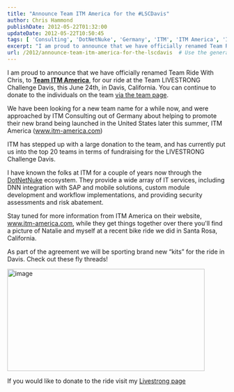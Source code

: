 ```yaml
---
title: "Announce Team ITM America for the #LSCDavis"
author: Chris Hammond
publishDate: 2012-05-22T01:32:00
updateDate: 2012-05-22T10:50:45
tags: [ 'Consulting', 'DotNetNuke', 'Germany', 'ITM', 'ITM America', 'ITMAmerica', 'LIVESTRONG' ]
excerpt: "I am proud to announce that we have officially renamed Team Ride With Chris, to Team ITM America, for our ride at the Team LIVESTRONG Challenge Davis, this June 24th, in Davis, California. You can continue to donate to the individuals on the team via the team page. We have been looking for a new team name for a while now, and were approached by ITM Consulting out of Germany about helping to promote their new brand being launched in the United States later this summer, ITM America (www.itm-america.com) ITM has stepped up with a large donation to the team, and has currently put us into the top 20 teams in terms of fundraising for the LIVESTRONG Challenge Davis. I have known the folks at ITM for a couple of years now through the DotNetNuke ecosystem. They provide a wide array of IT services, including DNN integration with SAP and mobile solutions, custom module development and workflow implementations, and providing security assessments and risk abatement.  Stay tuned for more information from ITM America on their website, www.itm-america.com, while they get things together over there you'll find a picture of Natalie and myself at a recent bike ride we did in Santa Rosa, California. As part of the agreement we will be sporting brand new &ldquo;kits&rdquo; for the ride in Davis. Check out these fly threads!   If you would like to donate to the ride visit my Livestrong page"
url: /2012/announce-team-itm-america-for-the-lscdavis  # Use the generated URL with year
---
```

<p>I am proud to announce that we have officially renamed Team Ride With Chris, to <strong><a href="https://laf.livestrong.org/site/TR?team_id=1581&amp;fr_id=1181&amp;pg=team" target="_blank">Team ITM America</a></strong>, for our ride at the Team LIVESTRONG Challenge Davis, this June 24th, in Davis, California. You can continue to donate to the individuals on the team <a href="https://laf.livestrong.org/site/TR?team_id=1581&amp;fr_id=1181&amp;pg=team" target="_blank">via the team page</a>.</p> <p>We have been looking for a new team name for a while now, and were approached by ITM Consulting out of Germany about helping to promote their new brand being launched in the United States later this summer, ITM America (<a href="https://www.itm-america.com">www.itm-america.com</a>)</p> <p>ITM has stepped up with a large donation to the team, and has currently put us into the top 20 teams in terms of fundraising for the LIVESTRONG Challenge Davis.</p> <p>I have known the folks at ITM for a couple of years now through the <a href="https://www.dotnetnuke.com" target="_blank">DotNetNuke</a> ecosystem. They provide a wide array of IT services, including DNN integration with SAP and mobile solutions, custom module development and workflow implementations, and providing security assessments and risk abatement. </p> <p>Stay tuned for more information from ITM America on their website, <a href="https://www.itm-america.com">www.itm-america.com</a>, while they get things together over there you'll find a picture of Natalie and myself at a recent bike ride we did in Santa Rosa, California.</p> <p>As part of the agreement we will be sporting brand new &ldquo;kits&rdquo; for the ride in Davis. Check out these fly threads!</p> <p><a href="https://www.chrishammond.com/portals/0/publishthumbnails/windows-live-writer/announce-team-itm-america-for-the-lscdav_11cdd/image_2.png"><img style="background-image: none; border-width: 0px; padding-left: 0px; padding-right: 0px; display: inline; padding-top: 0px; border-style: solid;" title="image" alt="image" src="https://www.chrishammond.com/Portals/0/PublishThumbnails/Windows-Live-Writer/Announce-Team-ITM-America-for-the-LSCDav_11CDD/image_thumb.png" width="453" height="234" /></a></p> <p>If you would like to donate to the ride visit my <a href="https://laf.livestrong.org/goto/chrishammond" target="_blank">Livestrong page</a></p>

